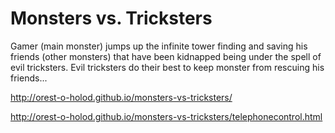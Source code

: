 # Monsters vs. Tricksters

Gamer (main monster) jumps up the infinite tower finding and saving his friends (other monsters) that have been kidnapped being under the spell of evil tricksters. Evil tricksters do their best to keep monster from rescuing his friends...

http://orest-o-holod.github.io/monsters-vs-tricksters/

http://orest-o-holod.github.io/monsters-vs-tricksters/telephonecontrol.html
